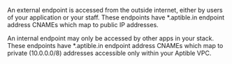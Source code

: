 An external endpoint is accessed from the outside internet, either by users of your application or your staff.  These endpoints have *.aptible.in endpoint address CNAMEs which map to public IP addresses.

An internal endpoint may only be accessed by other apps in your stack. These endpoints have *.aptible.in endpoint address CNAMEs which map to private (10.0.0.0/8) addresses accessible only within your Aptible VPC.
